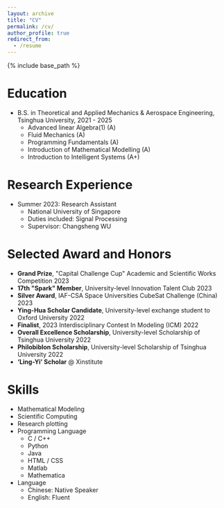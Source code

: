 ```yaml
---
layout: archive
title: "CV"
permalink: /cv/
author_profile: true
redirect_from:
  - /resume
---
```


{% include base_path %}

Education
======
* B.S. in Theoretical and Applied Mechanics & Aerospace Engineering, Tsinghua University, 2021 - 2025
  * Advanced linear Algebra(1) (A)
  * Fluid Mechanics (A)
  * Programming Fundamentals (A)
  * Introduction of Mathematical Modelling (A)
  * Introduction to Intelligent Systems (A+)

Research Experience
======
* Summer 2023: Research Assistant
  * National University of Singapore
  * Duties included: Signal Processing
  * Supervisor: Changsheng WU

Selected Award and Honors
======
-	**Grand Prize**, "Capital Challenge Cup" Academic and Scientific Works Competition	2023
-	**17th "Spark" Member**, University-level Innovation Talent Club	2023
-	**Silver Award**, IAF-CSA Space Universities CubeSat Challenge (China)	2023
-	**Ying-Hua Scholar Candidate**, University-level exchange student to Oxford University	2022
-	**Finalist**, 2023 Interdisciplinary Contest In Modeling (ICM)	2022
-	**Overall Excellence Scholarship**, University-level Scholarship of Tsinghua University	2022
-	**Philobiblon Scholarship**, University-level Scholarship of Tsinghua University	2022
-	**‘Ling-Yi’ Scholar** @ Xinstitute

Skills
======
* Mathematical Modeling
* Scientific Computing
* Research plotting
* Programming Language
  * C / C++
  * Python
  * Java
  * HTML / CSS
  * Matlab
  * Mathematica
* Language
  * Chinese: Native Speaker
  * English: Fluent

<!-- 

Publications
======
  <ul>{% for post in site.publications %}
    {% include archive-single-cv.html %}
  {% endfor %}</ul>
  
Talks
======
  <ul>{% for post in site.talks %}
    {% include archive-single-talk-cv.html %}
  {% endfor %}</ul>
  
Teaching
======
  <ul>{% for post in site.teaching %}
    {% include archive-single-cv.html %}
  {% endfor %}</ul>
  
Service and leadership
======
* Currently signed in to 43 different slack teams 

-->
